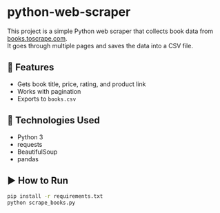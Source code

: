 # python-web-scraper
This project is a simple Python web scraper that collects book data from [books.toscrape.com](https://books.toscrape.com).  
It goes through multiple pages and saves the data into a CSV file.

## 🔧 Features
- Gets book title, price, rating, and product link
- Works with pagination
- Exports to `books.csv`

## 🐍 Technologies Used
- Python 3
- requests
- BeautifulSoup
- pandas

## ▶️ How to Run

```bash
pip install -r requirements.txt
python scrape_books.py
